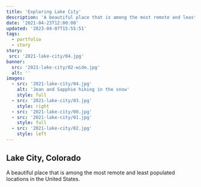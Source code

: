 ```yaml
---
title: 'Exploring Lake City'
description: 'A beautiful place that is among the most remote and least populated locations in the United States.'
date: '2021-04-23T12:00:00'
updated: '2023-04-07T15:55:51'
tags:
  - portfolio
  - story
story:
 src: '2021-lake-city/04.jpg'
banner:
  src: '2021-lake-city/02-wide.jpg'
  alt: ''
images:
  - src: '2021-lake-city/04.jpg'
    alt: 'Jean and Sapphie hiking in the snow'
    style: full
  - src: '2021-lake-city/03.jpg'
    style: right
  - src: '2021-lake-city/00.jpg'
  - src: '2021-lake-city/01.jpg'
    style: full
  - src: '2021-lake-city/02.jpg'
    style: left
---
```


## Lake City, Colorado

A beautiful place that is among the most remote and least populated locations in the United States.